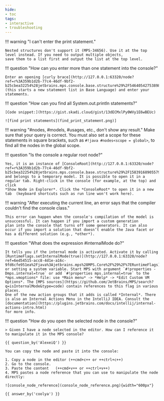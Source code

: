 ```yaml
---
hide:
- toc
tags:
- interactive
- troubleshooting
---
```


!!! warning "I can't enter the print statement."

    Nested structures don't support it (MPS-34656). Use it at the top level instead. If you need to output multiple objects,
    save them to a list first and output the list at the top level.

!!! question "How can you enter more than one statement into the console?"

    Enter an opening [curly brace](http://127.0.0.1:63320/node?ref=r%3A359b1d2b-77c4-46df-9bf2-b25cbea32254%28jetbrains.mps.console.base.structure%29%2F5464054275389846505) (this starts a new statement list in Base Language) and enter your statements.

!!! question "How can you find all System.out.println statements?"

    [Code snippet:](https://gist.skadi.cloud/gist/13dECMxlPy0WVy1E6wBEUc)

    ![find print statements](find_print_statement.png)]

!!! warning "#nodes, #models, #usages, etc., don't show any result."
    Make sure that your query is correct. You must also set a scope for these statements in square brackets, such as
    `#!java #nodes<scope = global>`, to find all the nodes in the global scope.

!!! question "Is the console a regular root node?"

    Yes, it is an instance of [ConsoleRoot](http://127.0.0.1:63320/node?ref=r%3A359b1d2b-77c4-46df-9bf2-b25cbea32254%28jetbrains.mps.console.base.structure%29%2F1583916890557930028)
    and belongs to a temporary model. It is possible to open it in a regular tab. Right-click in the console (for example, at the top) and click 
    *Show Node in Explorer*. Click the *ConsoleRoot* to open it in a new tab  (keyboard shortcuts such as run line won't work here).

!!! warning "After executing the current line, an error says that the compiler couldn't find the console class."

    This error can happen when the console's compilation of the model is unsuccessful. It can happen if you import a custom generation
    plan into the console that turns off some generators. It can also occur if you import a solution that doesn’t enable the Java facet or has a different solution (e.g., *other*).

!!! question "What does the expression #internalMode do?"

    It tells you if the internal mode is activated. Activate it by calling [RuntimeFlags.setInternalMode(true)](http://127.0.0.1:63320/node?ref=6ed54515-acc8-4d1e-a16c-9fd6cfe951ea%2Fjava%3Ajetbrains.mps%28MPS.Core%2F%29%2F%7ERuntimeFlags)
    or setting a system variable. Start MPS with argument `#!properties -Dmps.internal=true` or add `#!properties mps.internal=true` to the *mps.vmoptions* file: use *Main menu* -> *Help* -> *Edit Custom VM Options*. The [MPS sources](https://github.com/JetBrains/MPS/search?q=isInternalMode&type=code) contain references to this flag in various places.
    One of the new action groups that it adds is called *Internal*. There is also an Internal Actions Menu in the IntelliJ IDEA. Consult the [documentation](https://plugins.jetbrains.com/docs/intellij/internal-actions-intro.html)
    for more info.

!!! question "How do you open the selected node in the console?"

    > Given I have a node selected in the editor. How can I reference it to manipulate it in the MPS console?

    {{ question_by('AlexeiQ') }}

    You can copy the node and paste it into the console:

    1. Copy a node in the editor (++cmd+c++ or ++ctrl+c++)
    2. Go to the console.
    3. Paste the content   (++cmd+v++ or ++ctrl+v++)
    4. MPS pastes a node reference that you can use to manipulate the node directly:

    ![console_node_reference](console_node_reference.png){width="600px"}

    {{ answer_by('coolya') }}